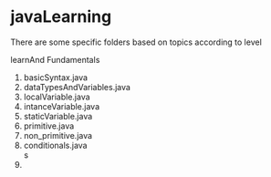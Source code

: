 # javaLearning
There are some specific folders based on topics according to level

learnAnd Fundamentals
1. basicSyntax.java <br/>
2. dataTypesAndVariables.java <br/>
3. localVariable.java <br/>
4. intanceVariable.java <br/>
5. staticVariable.java <br/>
6. primitive.java <br/>
7. non_primitive.java <br/>
8. conditionals.java <br/>s
9. 
